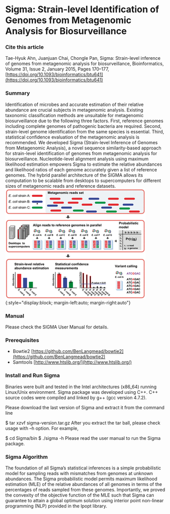# Sigma: Strain-level Identification of Genomes from Metagenomic Analysis for Biosurveillance

### Cite this article
Tae-Hyuk Ahn, Juanjuan Chai, Chongle Pan, Sigma: Strain-level inference of genomes from metagenomic analysis for biosurveillance, Bioinformatics, Volume 31, Issue 2, January 2015, Pages 170–177, [https://doi.org/10.1093/bioinformatics/btu641](https://doi.org/10.1093/bioinformatics/btu641)

### Summary
Identification of microbes and accurate estimation of their relative abundance are crucial subjects in metagenomic analysis. Existing taxonomic classification methods are unsuitable for metagenomic biosurveillance due to the following three factors. First, reference genomes including complete genomes of pathogenic bacteria are required. Second, strain-level genome identification from the same species is essential. Third, statistical confidence evaluation of the metagenomic analysis is recommended. We developed Sigma (Strain-level Inference of Genomes from Metagenomic Analysis), a novel sequence similarity-based approach for strain-level identification of genomes from metagenomic analysis for biosurveillance. Nucleotide-level alignment analysis using maximum likelihood estimation empowers Sigma to estimate the relative abundances and likelihood ratios of each genome accurately given a list of reference genomes. The hybrid parallel architecture of the SIGMA allows its computation to be scalable from desktops to supercomputers for different sizes of metagenomic reads and reference datasets.
![](https://github.com/BioHPC/Sigma/blob/main/figures/overview_figure.gif){:style="display:block; margin-left:auto; margin-right:auto"}

### Manual
Please check the SIGMA User Manual for details.

### Prerequisites
* Bowtie2 [https://github.com/BenLangmead/bowtie2](https://github.com/BenLangmead/bowtie2)
* Samtools [http://www.htslib.org/](http://www.htslib.org/)

### Install and Run Sigma
Binaries were built and tested in the Intel architectures (x86_64) running Linux/Unix environment. Sigma package was developed using C++. C++ source codes were compiled and linked by g++ (gcc version 4.7.2).

Please download the last version of Sigma and extract it from the command line

$ tar xzvf sigma-version.tar.gz
After you extract the tar ball, please check usage with –h option. For example,

$ cd Sigma/bin
$ ./sigma -h
Please read the user manual to run the Sigma package.

### Sigma Algorithm
The foundation of all Sigma’s statistical inferences is a simple probabilistic model for sampling reads with mismatches from genomes at unknown abundances. The Sigma probabilistic model permits maximum likelihood estimation (MLE) of the relative abundances of all genomes in terms of the percentages of reads sampled from these genomes. Importantly, we proved the convexity of the objective function of the MLE such that Sigma can guarantee to attain a global optimum solution using interior point non-linear programming (NLP) provided in the Ipopt library.

